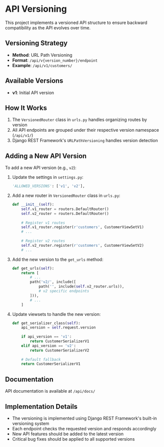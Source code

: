 # API Versioning

This project implements a versioned API structure to ensure backward compatibility as the API evolves over time.

## Versioning Strategy

- **Method**: URL Path Versioning
- **Format**: `/api/v{version_number}/endpoint`
- **Example**: `/api/v1/customers/`

## Available Versions

- **v1**: Initial API version

## How It Works

1. The `VersionedRouter` class in `urls.py` handles organizing routes by version
2. All API endpoints are grouped under their respective version namespace (`/api/v1/`)
3. Django REST Framework's `URLPathVersioning` handles version detection

## Adding a New API Version

To add a new API version (e.g., `v2`):

1. Update the settings in `settings.py`:
   ```python
   'ALLOWED_VERSIONS': ['v1', 'v2'],
   ```

2. Add a new router in `VersionedRouter` class in `urls.py`:
   ```python
   def __init__(self):
       self.v1_router = routers.DefaultRouter()
       self.v2_router = routers.DefaultRouter()
       
       # Register v1 routes
       self.v1_router.register(r'customers', CustomerViewSetV1)
       # ...
       
       # Register v2 routes
       self.v2_router.register(r'customers', CustomerViewSetV2)
       # ...
   ```

3. Add the new version to the `get_urls` method:
   ```python
   def get_urls(self):
       return [
           # ...
           path('v2/', include([
               path('', include(self.v2_router.urls)),
               # v2 specific endpoints
           ])),
           # ...
       ]
   ```

4. Update viewsets to handle the new version:
   ```python
   def get_serializer_class(self):
       api_version = self.request.version
       
       if api_version == 'v1':
           return CustomerSerializerV1
       elif api_version == 'v2':
           return CustomerSerializerV2
       
       # Default fallback
       return CustomerSerializerV1
   ```

## Documentation

API documentation is available at `/api/docs/`

## Implementation Details

- The versioning is implemented using Django REST Framework's built-in versioning system
- Each endpoint checks the requested version and responds accordingly
- New API features should be added to the latest version
- Critical bug fixes should be applied to all supported versions 